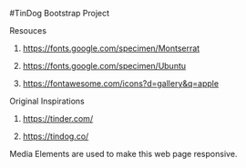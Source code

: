 #TinDog Bootstrap Project


Resouces

1) https://fonts.google.com/specimen/Montserrat 

2) https://fonts.google.com/specimen/Ubuntu

3) https://fontawesome.com/icons?d=gallery&q=apple




Original Inspirations 

1) https://tinder.com/ 

2) https://tindog.co/



Media Elements are used to make this web page responsive.


